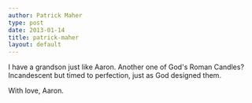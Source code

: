 ```yaml
---
author: Patrick Maher
type: post
date: 2013-01-14
title: patrick-maher
layout: default
---
```

I have a grandson just like Aaron. Another one of God's Roman Candles? Incandescent but timed to perfection, just as God designed them.

With love, Aaron.
